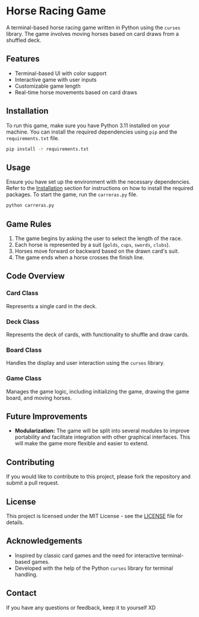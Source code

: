 # Horse Racing Game

A terminal-based horse racing game written in Python using the `curses` library. The game involves moving horses based on card draws from a shuffled deck.

## Features

- Terminal-based UI with color support
- Interactive game with user inputs
- Customizable game length
- Real-time horse movements based on card draws

## Installation

To run this game, make sure you have Python 3.11 installed on your machine. You can install the required dependencies using `pip` and the `requirements.txt` file.

```bash
pip install -r requirements.txt
```

## Usage 
Ensure you have set up the environment with the necessary dependencies. Refer to the [Installation](#installation) section for instructions on how to install the required packages.
To start the game, run the `carreras.py` file. 
```bash 
python carreras.py
```

## Game Rules

1. The game begins by asking the user to select the length of the race.
2. Each horse is represented by a suit (`golds`, `cups`, `swords`, `clubs`).
3. Horses move forward or backward based on the drawn card's suit.
4. The game ends when a horse crosses the finish line.

## Code Overview

### Card Class

Represents a single card in the deck.

### Deck Class

Represents the deck of cards, with functionality to shuffle and draw cards.

### Board Class

Handles the display and user interaction using the `curses` library.

### Game Class

Manages the game logic, including initializing the game, drawing the game board, and moving horses.

## Future Improvements 
- **Modularization:** The game will be split into several modules to improve portability and facilitate integration with other graphical interfaces. This will make the game more flexible and easier to extend.

## Contributing

If you would like to contribute to this project, please fork the repository and submit a pull request.

## License

This project is licensed under the MIT License - see the [LICENSE](LICENSE) file for details.

## Acknowledgements

- Inspired by classic card games and the need for interactive terminal-based games.
- Developed with the help of the Python `curses` library for terminal handling.

## Contact

If you have any questions or feedback, keep it to yourself XD
